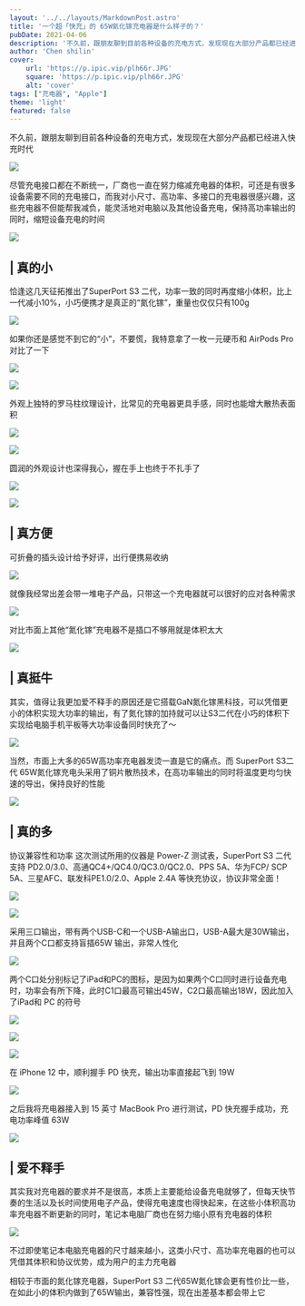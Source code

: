 ```yaml
---
layout: '../../layouts/MarkdownPost.astro'
title: '一个超「快充」的 65W氮化镓充电器是什么样子的？'
pubDate: 2021-04-06
description: '不久前，跟朋友聊到目前各种设备的充电方式，发现现在大部分产品都已经进入快充时代'
author: 'Chen shilin'
cover:
    url: 'https://p.ipic.vip/plh66r.JPG'
    square: 'https://p.ipic.vip/plh66r.JPG'
    alt: 'cover'
tags: ["充电器", "Apple"]
theme: 'light'
featured: false
---
```


不久前，跟朋友聊到目前各种设备的充电方式，发现现在大部分产品都已经进入快充时代

![](https://zaaap-1254235226.cos.ap-guangzhou.myqcloud.com/long_pic/2021/04/06/20210406101330462.jpg?size=549x309&imageMogr2/format/jpeg/quality/60)

尽管充电接口都在不断统一，厂商也一直在努力缩减充电器的体积，可还是有很多设备需要不同的充电接口，而我对小尺寸、高功率、多接口的充电器很感兴趣，这些充电器不但能帮我减负，能灵活地对电脑以及其他设备充电，保持高功率输出的同时，缩短设备充电的时间

![](https://zaaap-1254235226.cos.ap-guangzhou.myqcloud.com/long_pic/2021/04/06/20210406101330788.jpg?size=1080x608&imageMogr2/format/jpeg/quality/60)

## | 真的小

恰逢这几天征拓推出了SuperPort S3 二代，功率一致的同时再度缩小体积，比上一代减小10%，小巧便携才是真正的“氮化镓”，重量也仅仅只有100g

![](https://zaaap-1254235226.cos.ap-guangzhou.myqcloud.com/long_pic/2021/04/06/20210406101330798.jpg?size=1080x1672&imageMogr2/format/jpeg/quality/60)

如果你还是感觉不到它的“小”，不要慌，我特意拿了一枚一元硬币和 AirPods Pro对比了一下

![](https://zaaap-1254235226.cos.ap-guangzhou.myqcloud.com/long_pic/2021/04/06/20210406101330587.jpg?size=1080x608&imageMogr2/format/jpeg/quality/60)

![](https://zaaap-1254235226.cos.ap-guangzhou.myqcloud.com/long_pic/2021/04/06/20210406101330791.jpg?size=1080x607&imageMogr2/format/jpeg/quality/60)

外观上独特的罗马柱纹理设计，比常见的充电器更具手感，同时也能增大散热表面积

![](https://zaaap-1254235226.cos.ap-guangzhou.myqcloud.com/long_pic/2021/04/06/20210406101330634.jpg?size=1080x607&imageMogr2/format/jpeg/quality/60)

![](https://zaaap-1254235226.cos.ap-guangzhou.myqcloud.com/long_pic/2021/04/06/20210406101330610.jpg?size=1080x607&imageMogr2/format/jpeg/quality/60)

圆润的外观设计也深得我心，握在手上也终于不扎手了

![](https://zaaap-1254235226.cos.ap-guangzhou.myqcloud.com/long_pic/2021/04/06/20210406101330646.jpg?size=1080x607&imageMogr2/format/jpeg/quality/60)

![](https://zaaap-1254235226.cos.ap-guangzhou.myqcloud.com/long_pic/2021/04/06/20210406101330238.jpg?size=1080x607&imageMogr2/format/jpeg/quality/60)

## | 真方便

可折叠的插头设计给予好评，出行便携易收纳

![](https://zaaap-1254235226.cos.ap-guangzhou.myqcloud.com/long_pic/2021/04/06/20210406101330506.jpg?size=1080x608&imageMogr2/format/jpeg/quality/60)

就像我经常出差会带一堆电子产品，只带这一个充电器就可以很好的应对各种需求

![](https://zaaap-1254235226.cos.ap-guangzhou.myqcloud.com/long_pic/2021/04/06/20210406101330657.jpg?size=1080x607&imageMogr2/format/jpeg/quality/60)

对比市面上其他“氮化镓”充电器不是插口不够用就是体积太大

![](https://zaaap-1254235226.cos.ap-guangzhou.myqcloud.com/long_pic/2021/04/06/20210406101330953.jpg?size=1080x607&imageMogr2/format/jpeg/quality/60)

## | 真挺牛

其实，值得让我更加爱不释手的原因还是它搭载GaN氮化镓黑科技，可以凭借更小的体积实现大功率的输出，有了氮化镓的加持就可以让S3二代在小巧的体积下实现给电脑手机平板等大功率设备同时快充了～

![](https://zaaap-1254235226.cos.ap-guangzhou.myqcloud.com/long_pic/2021/04/06/20210406101330595.jpg?size=771x499&imageMogr2/format/jpeg/quality/60)

当然，市面上大多的65W高功率充电器发烫一直是它的痛点。而 SuperPort S3二代 65W氮化镓充电头采用了铜片散热技术，在高功率输出的同时将温度更均匀快速的导出，保持良好的性能

![](https://zaaap-1254235226.cos.ap-guangzhou.myqcloud.com/long_pic/2021/04/06/20210406101330565.jpg?size=1080x608&imageMogr2/format/jpeg/quality/60)

## | 真的多

协议兼容性和功率 这次测试所用的仪器是 Power-Z 测试表，SuperPort S3 二代支持 PD2.0/3.0、高通QC4+/QC4.0/QC3.0/QC2.0、PPS 5A、华为FCP/ SCP 5A、三星AFC、联发科PE1.0/2.0、Apple 2.4A 等快充协议，协议非常全面！

![](https://zaaap-1254235226.cos.ap-guangzhou.myqcloud.com/long_pic/2021/04/06/20210406101330204.jpg?size=1080x607&imageMogr2/format/jpeg/quality/60)

![](https://zaaap-1254235226.cos.ap-guangzhou.myqcloud.com/long_pic/2021/04/06/20210406101330218.jpg?size=1080x607&imageMogr2/format/jpeg/quality/60)

采用三口输出，带有两个USB-C和一个USB-A输出口，USB-A最大是30W输出，并且两个C口都支持盲插65W 输出，非常人性化

![](https://zaaap-1254235226.cos.ap-guangzhou.myqcloud.com/long_pic/2021/04/06/20210406101330154.jpg?size=1080x607&imageMogr2/format/jpeg/quality/60)

两个C口处分别标记了iPad和PC的图标，是因为如果两个C口同时进行设备充电时，功率会有所下降，此时C1口最高可输出45W，C2口最高输出18W，因此加入了iPad和 PC 的符号

![](https://zaaap-1254235226.cos.ap-guangzhou.myqcloud.com/long_pic/2021/04/06/20210406101330290.jpg?size=794x496&imageMogr2/format/jpeg/quality/60)

![](https://zaaap-1254235226.cos.ap-guangzhou.myqcloud.com/long_pic/2021/04/06/20210406101330906.jpg?size=1080x608&imageMogr2/format/jpeg/quality/60)

![](https://zaaap-1254235226.cos.ap-guangzhou.myqcloud.com/long_pic/2021/04/06/20210406101330452.jpg?size=1080x607&imageMogr2/format/jpeg/quality/60)

在 iPhone 12 中，顺利握手 PD 快充，输出功率直接起飞到 19W

![](https://zaaap-1254235226.cos.ap-guangzhou.myqcloud.com/long_pic/2021/04/06/20210406101330242.jpg?size=1080x607&imageMogr2/format/jpeg/quality/60)

之后我将充电器接入到 15 英寸 MacBook Pro 进行测试，PD 快充握手成功，充电功率峰值 63W

![](https://zaaap-1254235226.cos.ap-guangzhou.myqcloud.com/long_pic/2021/04/06/20210406101330295.jpg?size=1080x607&imageMogr2/format/jpeg/quality/60)

## | 爱不释手

其实我对充电器的要求并不是很高，本质上主要能给设备充电就够了，但每天快节奏的生活以及长时间使用电子产品，使得充电速度也得快起来，在这些小体积高功率充电器不断更新的同时，笔记本电脑厂商也在努力缩小原有充电器的体积

![](https://zaaap-1254235226.cos.ap-guangzhou.myqcloud.com/long_pic/2021/04/06/20210406101330439.jpg?size=1080x607&imageMogr2/format/jpeg/quality/60)

不过即使笔记本电脑充电器的尺寸越来越小，这类小尺寸、高功率充电器的也可以凭借其体积和协议优势，成为用户的主力充电器

相较于市面的氮化镓充电器，SuperPort S3 二代65W氮化镓会更有性价比一些，在如此小的体积内做到了65W输出，兼容性强，现在出差基本都会带上它
